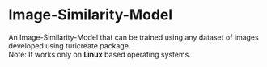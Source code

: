 # Image-Similarity-Model

An Image-Similarity-Model that can be trained using any dataset of images developed using turicreate package.  
Note: It works only on **Linux** based operating systems.

